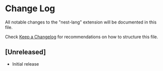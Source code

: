 # Change Log

All notable changes to the "nest-lang" extension will be documented in this file.

Check [Keep a Changelog](http://keepachangelog.com/) for recommendations on how to structure this file.

## [Unreleased]

- Initial release